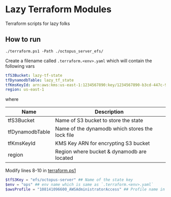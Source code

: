 # Lazy Terraform Modules

Terraform scripts for lazy folks

## How to run

`./terraform.ps1 -Path ./octopus_server_efs/`

Create a filename called `.terraform.<env>.yaml` which will contain the following vars

```yaml
tfS3Bucket: lazy-tf-state
tfDynamodbTable: lazy_tf_state
tfKmsKeyId: arn:aws:kms:us-east-1:1234567890:key/1234567890-b3cd-447c-9cd2-7a9d095a143a
region: us-east-1
```

where

| Name            | Description                                     |
| --------------- | ----------------------------------------------- |
| tfS3Bucket      | Name of S3 bucket to store the state            |
| tfDynamodbTable | Name of the dynamodb which stores the lock file |
| tfKmsKeyId      | KMS Key ARN for encrypting S3 bucket            |
| region          | Region where bucket & dynamodb are located      |

Modify lines 8-10 in [terraform.ps1](./terraform.ps1)

```powershell
$tfS3Key = "efs/octopus-server" ## Name of the state key
$env = "ops" ## env name which is same as `.terraform.<env>.yaml`
$awsProfile = "108141096600_AWSAdministratorAccess" ## Profile name in `/.aws/credentials
```
